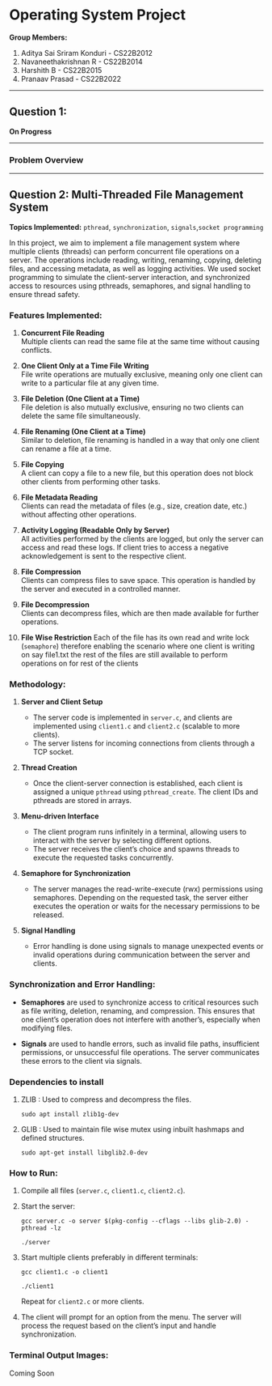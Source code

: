 # Operating System Project  
**Group Members:**  
1. Aditya Sai Sriram Konduri - CS22B2012 
2. Navaneethakrishnan R - CS22B2014
3. Harshith B - CS22B2015
4. Pranaav Prasad - CS22B2022 

---

## Question 1:  
**On Progress**

---

### Problem Overview

---

## Question 2: Multi-Threaded File Management System  
**Topics Implemented:** `pthread`, `synchronization`, `signals`,`socket programming`

In this project, we aim to implement a file management system where multiple clients (threads) can perform concurrent file operations on a server. The operations include reading, writing, renaming, copying, deleting files, and accessing metadata, as well as logging activities. We used socket programming to simulate the client-server interaction, and synchronized access to resources using pthreads, semaphores, and signal handling to ensure thread safety.

### Features Implemented:
1. **Concurrent File Reading**  
   Multiple clients can read the same file at the same time without causing conflicts.

2. **One Client Only at a Time File Writing**  
   File write operations are mutually exclusive, meaning only one client can write to a particular file at any given time.

3. **File Deletion (One Client at a Time)**  
   File deletion is also mutually exclusive, ensuring no two clients can delete the same file simultaneously.

4. **File Renaming (One Client at a Time)**  
   Similar to deletion, file renaming is handled in a way that only one client can rename a file at a time.

5. **File Copying**  
   A client can copy a file to a new file, but this operation does not block other clients from performing other tasks.

6. **File Metadata Reading**  
   Clients can read the metadata of files (e.g., size, creation date, etc.) without affecting other operations.

7. **Activity Logging (Readable Only by Server)**  
   All activities performed by the clients are logged, but only the server can access and read these logs. If client tries to access a negative acknowledgement is sent to the respective client.

8. **File Compression**  
   Clients can compress files to save space. This operation is handled by the server and executed in a controlled manner.

9. **File Decompression**  
   Clients can decompress files, which are then made available for further operations.

10. **File Wise Restriction**
   Each of the file has its own read and write lock (`semaphore`) therefore enabling the scenario where one client is writing on say file1.txt the rest of the files are still available to perform operations on for rest of the clients

### Methodology:
1. **Server and Client Setup**  
   - The server code is implemented in `server.c`, and clients are implemented using `client1.c` and `client2.c` (scalable to more clients).
   - The server listens for incoming connections from clients through a TCP socket.

2. **Thread Creation**  
   - Once the client-server connection is established, each client is assigned a unique `pthread` using `pthread_create`. The client IDs and pthreads are stored in arrays.

3. **Menu-driven Interface**  
   - The client program runs infinitely in a terminal, allowing users to interact with the server by selecting different options.
   - The server receives the client’s choice and spawns threads to execute the requested tasks concurrently.

4. **Semaphore for Synchronization**  
   - The server manages the read-write-execute (rwx) permissions using semaphores. Depending on the requested task, the server either executes the operation or waits for the necessary permissions to be released.

5. **Signal Handling**  
   - Error handling is done using signals to manage unexpected events or invalid operations during communication between the server and clients.

### Synchronization and Error Handling:
- **Semaphores** are used to synchronize access to critical resources such as file writing, deletion, renaming, and compression. This ensures that one client’s operation does not interfere with another’s, especially when modifying files.
  
- **Signals** are used to handle errors, such as invalid file paths, insufficient permissions, or unsuccessful file operations. The server communicates these errors to the client via signals.

### Dependencies to install 
1. ZLIB : Used to compress and decompress the files.

   ```
   sudo apt install zlib1g-dev 
   ``` 
2. GLIB : Used to maintain file wise mutex using inbuilt hashmaps and defined structures.
   ```
   sudo apt-get install libglib2.0-dev
   ```

### How to Run:
1. Compile all files (`server.c`, `client1.c`, `client2.c`).
2. Start the server:  
   ```
   gcc server.c -o server $(pkg-config --cflags --libs glib-2.0) -pthread -lz
   ```
   ```
   ./server
   ```
3. Start multiple clients preferably in different terminals:  
   ```
   gcc client1.c -o client1
   ```  
   ```
   ./client1
   ```
   
   Repeat for `client2.c` or more clients.
   
4. The client will prompt for an option from the menu. The server will process the request based on the client’s input and handle synchronization.


### Terminal Output Images:

Coming Soon 
